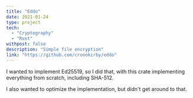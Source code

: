 ```yaml
---
title: "Eddo"
date: 2021-01-24
type: project
tech:
  - "Cryptography"
  - "Rust"
withpost: false
description: "Simple file encryption"
link: "https://github.com/cronokirby/eddo"
---
```


I wanted to implement Ed25519, so I did that, with
this crate implementing everything from scratch, including
SHA-512.

I also wanted to optimize the implementation, but didn't get around
to that.
